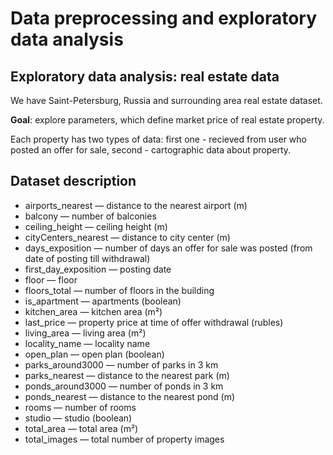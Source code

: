 # Data preprocessing and exploratory data analysis

## Exploratory data analysis: real estate data
We have Saint-Petersburg, Russia and surrounding area real estate dataset.

**Goal**: explore parameters, which define market price of real estate property.

Each property has two types of data: first one - recieved from user who posted an offer for sale, second - cartographic data about property.

## Dataset description
   - airports_nearest — distance to the nearest airport (m)
   - balcony — number of balconies
   - ceiling_height — ceiling height (m)
   - cityCenters_nearest — distance to city center (m)
   - days_exposition — number of days an offer for sale was posted (from date of posting till withdrawal)
   - first_day_exposition — posting date
   - floor — floor
   - floors_total — number of floors in the building
   - is_apartment — apartments (boolean)
   - kitchen_area — kitchen area (m²)
   - last_price — property price at time of offer withdrawal (rubles)
   - living_area — living area (m²)
   - locality_name — locality name
   - open_plan — open plan (boolean)
   - parks_around3000 — number of parks in 3 km
   - parks_nearest — distance to the nearest park (m)
   - ponds_around3000 — number of ponds in 3 km
   - ponds_nearest — distance to the nearest pond (m)
   - rooms — number of rooms
   - studio — studio (boolean)
   - total_area — total area (m²)
   - total_images — total number of property images
